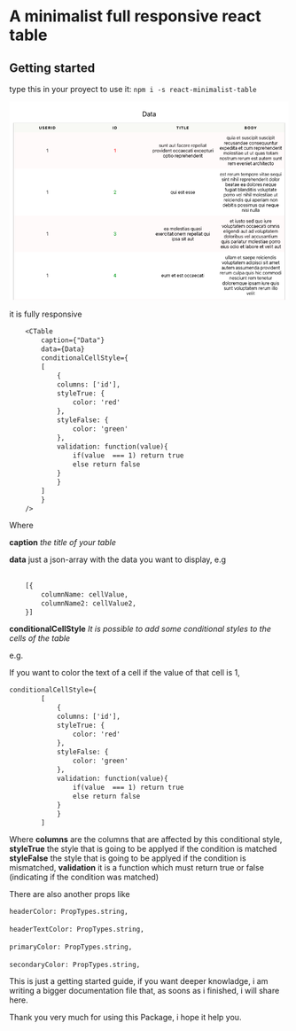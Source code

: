 # A minimalist full responsive react table

## Getting started
type this in your proyect to use it:
`npm i -s react-minimalist-table`


![alt full table](https://github.com/Cacilie/react-minimalist-table/blob/master/public/table1.png)

it is fully responsive

```
    <CTable 
        caption={"Data"}
        data={Data}
        conditionalCellStyle={
        [
            {
            columns: ['id'],
            styleTrue: {
                color: 'red'
            },
            styleFalse: {
                color: 'green'
            },
            validation: function(value){
                if(value  === 1) return true
                else return false
            } 
            }
        ]
        }
    />

```

Where 

**caption** *the title of your table*

**data** just a json-array with the data you want to display,
e.g
````

    [{
        columnName: cellValue,
        columnName2: cellValue2,
    }]
`````

**conditionalCellStyle** *It is possible to add some conditional styles to the cells of the table*

e.g.

If you want to color the text of a cell if the value of that cell is 1,


````
conditionalCellStyle={
        [
            {
            columns: ['id'],
            styleTrue: {
                color: 'red'
            },
            styleFalse: {
                color: 'green'
            },
            validation: function(value){
                if(value  === 1) return true
                else return false
            } 
            }
        ]
````

Where 
    **columns** are the columns that are affected by this conditional style, 
    **styleTrue** the style that is going to be applyed if the condition is matched
    **styleFalse** the style that is going to be applyed if the condition is mismatched,
    **validation** it is a function which must return true or false (indicating if the condition was matched)



There are also another props like 
    
    
    headerColor: PropTypes.string,

    headerTextColor: PropTypes.string,

    primaryColor: PropTypes.string,

    secondaryColor: PropTypes.string,

    


This is just a getting started guide, if you want deeper knowladge, i am writing a bigger documentation file that, as soons as i finished, i will share here.

Thank you very much for using this Package, i hope it help you.

